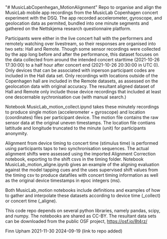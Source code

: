 "# MusicLabCopenhegan_MotionAlignment" 
Repo to organise and align the MusicLab mobile app recordings from the MusicLab Copenhagen concert experiment with the DSQ. The app recorded accelerometer, gyroscope, and geolocation data as permited, bundled into one minute segments and gathered on the Nettskjema research questionnaire platform. 

Participants were either in the live concert hall with the performers and remotely watching over livestream, so their responses are organised into two sets: Hall and Remote. Though some sensor recordings were collected by the app long before and after the performance, this dataset focuses on the data collected from around the intended concert starttime (2021-10-26 17:30:00) to a half hour after concert end (2021-10-26 20:30:00 in UTC 0). Only devices that can be associated with inperson participant codes are included in the Hall data set. Only recordings with locations outside of the Copenhagen hall are included in the Remote datasets, as assessed on the geolocation data with original accuracy. The resultant aligned dataset of Hall and Remote only include those device recordings that included at least one descernable sychronisation cue (with manual search.) 

Notebook MusicLab_motion_collect.ipynd takes these minutely recordings to produce single motion (accelerometer + gyroscope) and location (coordinates) files per participant device. The motion file contains the raw sensor data at the original uneven timestamps. The location file contians lattitude and longitude truncated to the minute (unit) for participants anonymity. 

Alignment from device timing to concert time (stimulus time) is performed using participants taps to two synchronisation sequences. The actual alignment shifts were assessed using the imported Alignment Correction notebook, exporting to the shift csvs in the timing folder. Notebook MusicLab_motion_aligne.ipynb gives an example of the aligning evaluation against the model tapping cues and the uses supervised shift values from the timing csv to produce datafiles with concert timing information as well as the original device timestamps in epoc integers (ms). 

Both MusicLab_motion notebooks include definitions and examples of how to gather and interpolate these datasets according to device time (_collect) or concert time (_aligne). 

This code repo depends on several python libraries, namely pandas, scipy, and numpy. The notebooks are shared as CC-BY. The resultant data sets can be downloaded from the public OSF project, https://osf.io/8t4rz/

Finn Upham
2021-11-30
2024-09-19 (link to repo added)
